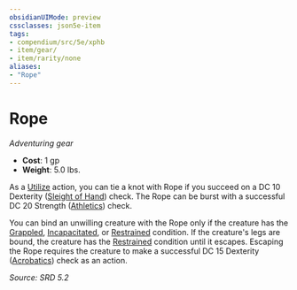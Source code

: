 ```yaml
---
obsidianUIMode: preview
cssclasses: json5e-item
tags:
- compendium/src/5e/xphb
- item/gear/
- item/rarity/none
aliases: 
- "Rope"
---
```

# Rope
*Adventuring gear*  

- **Cost**: 1 gp
- **Weight**: 5.0 lbs.

As a [Utilize](rules/actions.md#Utilize) action, you can tie a knot with Rope if you succeed on a DC 10 Dexterity ([Sleight of Hand](rules/skills.md#Sleight%20of%20Hand)) check. The Rope can be burst with a successful DC 20 Strength ([Athletics](rules/skills.md#Athletics)) check.

You can bind an unwilling creature with the Rope only if the creature has the [Grappled](rules/conditions.md#Grappled), [Incapacitated](rules/conditions.md#Incapacitated), or [Restrained](rules/conditions.md#Restrained) condition. If the creature's legs are bound, the creature has the [Restrained](rules/conditions.md#Restrained) condition until it escapes. Escaping the Rope requires the creature to make a successful DC 15 Dexterity ([Acrobatics](rules/skills.md#Acrobatics)) check as an action.

*Source: SRD 5.2*